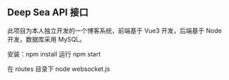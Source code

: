 ## Deep Sea API 接口

此项目为本人独立开发的一个博客系统，前端基于 Vue3 开发，后端基于 Node 开发，数据库采用 MySQL。

<!-- 启动后端 -->

安装：npm install
运行 npm start

<!-- 启动websocket服务 -->

在 routes 目录下
node websocket.js

